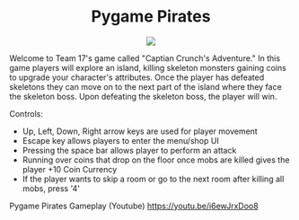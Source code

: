 <div align="center">
    <h1>Pygame Pirates</h1>
    <img src="https://images-wixmp-ed30a86b8c4ca887773594c2.wixmp.com/f/b2785b52-9aa3-4b94-b89e-44b3b68b1a81/dd956cw-3e208876-69e4-4b90-a658-a59aaf7a5849.gif?token=eyJ0eXAiOiJKV1QiLCJhbGciOiJIUzI1NiJ9.eyJzdWIiOiJ1cm46YXBwOjdlMGQxODg5ODIyNjQzNzNhNWYwZDQxNWVhMGQyNmUwIiwiaXNzIjoidXJuOmFwcDo3ZTBkMTg4OTgyMjY0MzczYTVmMGQ0MTVlYTBkMjZlMCIsIm9iaiI6W1t7InBhdGgiOiJcL2ZcL2IyNzg1YjUyLTlhYTMtNGI5NC1iODllLTQ0YjNiNjhiMWE4MVwvZGQ5NTZjdy0zZTIwODg3Ni02OWU0LTRiOTAtYTY1OC1hNTlhYWY3YTU4NDkuZ2lmIn1dXSwiYXVkIjpbInVybjpzZXJ2aWNlOmZpbGUuZG93bmxvYWQiXX0.BYAhw6Gv_EZTQEuK1wEmt2mAuamn6DqX7kCLz43W1Po">
</div>

Welcome to Team 17's game called "Captian Crunch's Adventure." In this game players will explore an island, killing skeleton monsters gaining coins to upgrade your character's attributes. Once the player has defeated skeletons they can move on to the next part of the island where they face the skeleton boss. Upon defeating the skeleton boss, the player will win.

Controls:
- Up, Left, Down, Right arrow keys are used for player movement
- Escape key allows players to enter the menu/shop UI
- Pressing the space bar allows player to perform an attack
- Running over coins that drop on the floor once mobs are killed gives the player +10 Coin Currency
- If the player wants to skip a room or go to the next room after killing all mobs, press '4'

Pygame Pirates Gameplay (Youtube)
https://youtu.be/i6ewJrxDoo8
